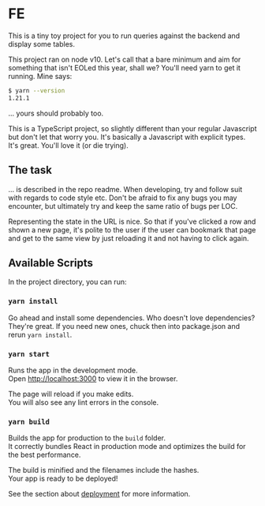 # FE

This is a tiny toy project for you to run queries against the backend and display some tables. 


This project ran on node v10. Let's call that a bare minimum and aim for something that isn't EOLed this year, shall we? You'll need yarn to get it running. Mine says:

```sh
$ yarn --version
1.21.1
```

... yours should probably too.

This is a TypeScript project, so slightly different than your regular Javascript but don't let that worry you. It's basically a Javascript with explicit types. It's great. You'll love it (or die trying).


## The task

... is described in the repo readme. When developing, try and follow suit with regards to code style etc. Don't be afraid to fix any bugs you may encounter, but ultimately try and keep the same ratio of bugs per LOC.

Representing the state in the URL is nice. So that if you've clicked a row and shown a new page, it's polite to the user if the user can bookmark that page and get to the same view by just reloading it and not having to click again.

## Available Scripts

In the project directory, you can run:


### `yarn install`

Go ahead and install some dependencies. Who doesn't love dependencies? They're great. 
If you need new ones, chuck then into package.json and rerun `yarn install`.


### `yarn start`

Runs the app in the development mode.\
Open [http://localhost:3000](http://localhost:3000) to view it in the browser.

The page will reload if you make edits.\
You will also see any lint errors in the console.


### `yarn build`

Builds the app for production to the `build` folder.\
It correctly bundles React in production mode and optimizes the build for the best performance.

The build is minified and the filenames include the hashes.\
Your app is ready to be deployed!

See the section about [deployment](https://facebook.github.io/create-react-app/docs/deployment) for more information.



